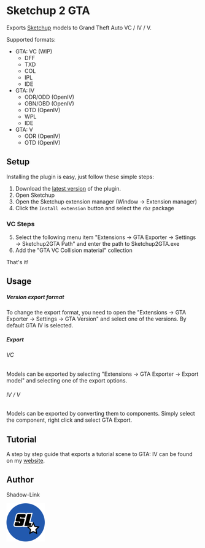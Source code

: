 # Sketchup 2 GTA

Exports [Sketchup](https://www.sketchup.com/download) models to Grand Theft Auto VC / IV / V.

Supported formats:
- GTA: VC (WIP)
  - DFF
  - TXD
  - COL
  - IPL
  - IDE
- GTA: IV
  - ODR/ODD (OpenIV)
  - OBN/OBD (OpenIV)
  - OTD (OpenIV)
  - WPL
  - IDE
- GTA: V
  - ODR (OpenIV)
  - OTD (OpenIV)

## Setup

Installing the plugin is easy, just follow these simple steps:
1. Download the [latest version](https://github.com/ShadwLink/Sketchup2IV/releases) of the plugin.
2. Open Sketchup
3. Open the Sketchup extension manager (Window -> Extension manager)
4. Click the `Install extension` button and select the `rbz` package

### VC Steps
5. Select the following menu item "Extensions -> GTA Exporter -> Settings -> Sketchup2GTA Path" and enter the path to Sketchup2GTA.exe
6. Add the "GTA VC Collision material" collection

That's it!

## Usage
##### Version export format
To change the export format, you need to open the "Extensions -> GTA Exporter -> Settings -> GTA Version" and select one of the versions. By default GTA IV is selected.

##### Export
###### VC
Models can be exported by selecting "Extensions -> GTA Exporter -> Export model" and selecting one of the export options.

###### IV / V
Models can be exported by converting them to components. Simply select the component, right click and select GTA Export.

## Tutorial
A step by step guide that exports a tutorial scene to GTA: IV can be found on my [website](https://shadow-link.nl/projects/sketchup-iv-exporter/).

## Author
Shadow-Link

<img src="sl_logo_round.png" width="100" height="100">

